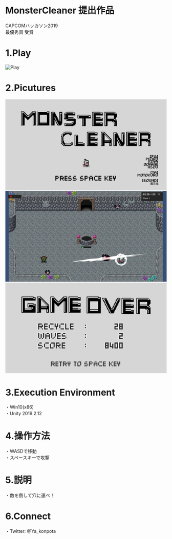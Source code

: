 # MonsterCleaner 提出作品
CAPCOMハッカソン2019  
最優秀賞 受賞

# 1.Play
![Play](https://github.com/Ya-kon/MonsterCleaner/blob/master/Picutures/MonsterCleaner_Movie.gif)

# 2.Picutures
![Title](https://github.com/Ya-kon/MonsterCleaner/blob/master/Picutures/MonsterCleaner_Title.jpg)  
![Play](https://github.com/Ya-kon/MonsterCleaner/blob/master/Picutures/MonsterCleaner_Play.jpg)    
![GameOver](https://github.com/Ya-kon/MonsterCleaner/blob/master/Picutures/MonsterCleaner_GameOver.jpg)  


# 3.Execution Environment
・Win10(x86)  
・Unity 2019.2.12

# 4.操作方法
・WASDで移動  
・スペースキーで攻撃

# 5.説明
・敵を倒して穴に運べ！
  
# 6.Connect
・Twitter: @Ya_konpota
